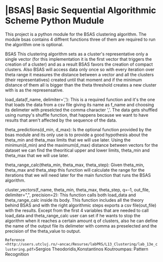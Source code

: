 |BSAS| Basic Sequential Algorithmic Scheme Python Mudule
========================================================

This project is a python module for the BSAS clustering algorithm. The module bsas contains 4 diffrent 
functions three of them are required to run the algorithm one is optional. 

BSAS
This clustering algorithm sets as a cluster's representative only a single vector (for this implementation 
it is the first vector that triggers the creation of a cluster) and as a result BSAS favors the creation of
compact clusters. Also BSAS will access data only once so with every iteration over theta range it measures 
the distance between a vector and all the clusters (their representatives) created until that moment and if 
the minimum distance of them all is bigger than the theta threshold creates a new cluster with is as the 
represensative.

load_data(f_name, delimiter=','):
This is a required function and it's the one that loads the data from a csv file giving its name as 
f_name and choosing its delimeter with preselcted the comma character ','. The data gets shuffled using 
numpy's shuffle function, that happens because we want to have results that aren't affected by the 
sequence of the data.

theta_predictions(d_min, d_max):
Is the optional function provided by the bsas module and its only use is to provide a good hypothesis about
the theta_min and theta_max limits that we will use later. Using the minimun(d_min) and the maximum(d_max) 
distance between vectors for the dataset we can find the theoritical upper and lower limits, theta_min and 
theta_max that we will use later.

theta_range_calc(theta_min, theta_max, theta_step):
Given theta_min, theta_max and theta_step this function will calculate the range for the iterations that we 
will need later for the main function that runs the BSAS algorithm.

cluster_vectors(f_name, theta_min, theta_max, theta_step, q=-1, out_file, delimiter=",", precision=2):
This function calls both load_data and theta_range_calc inside its body. This function includes all the
theory behind BSAS and with the right algorithmic steps exports a csv file(out_file) with the results. 
Except from the first 4 variables that are needed to call load_data and theta_range_calc user can set 
if he wants to stop the algorithm when it reaches a certain amount q of clusters, also he can define 
the name of the output file its delimeter with comma as preselected and the precision of the theta_value 
to output.

`Reference <http://users.utcluj.ro/~ancac/Resurse/labPRS/L13_Clustering/lab_13e_clustering.pdf>`Sergios Theodoridis,Konstantinos Koutroumpas: Pattern Recognition